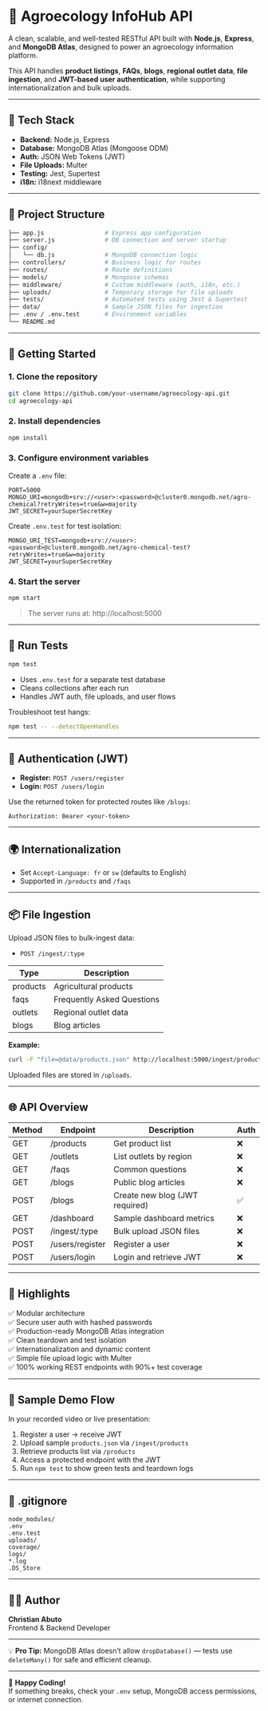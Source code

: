 # 🌾 Agroecology InfoHub API

A clean, scalable, and well-tested RESTful API built with **Node.js**, **Express**, and **MongoDB Atlas**, designed to power an agroecology information platform.

This API handles **product listings**, **FAQs**, **blogs**, **regional outlet data**, **file ingestion**, and **JWT-based user authentication**, while supporting internationalization and bulk uploads.

---

## 🧰 Tech Stack

- **Backend:** Node.js, Express  
- **Database:** MongoDB Atlas (Mongoose ODM)  
- **Auth:** JSON Web Tokens (JWT)  
- **File Uploads:** Multer  
- **Testing:** Jest, Supertest  
- **i18n:** i18next middleware

---

## 📁 Project Structure

```bash
├── app.js                 # Express app configuration
├── server.js              # DB connection and server startup
├── config/
│   └── db.js              # MongoDB connection logic
├── controllers/           # Business logic for routes
├── routes/                # Route definitions
├── models/                # Mongoose schemas
├── middleware/            # Custom middleware (auth, i18n, etc.)
├── uploads/               # Temporary storage for file uploads
├── tests/                 # Automated tests using Jest & Supertest
├── data/                  # Sample JSON files for ingestion
├── .env / .env.test       # Environment variables
└── README.md
```

---

## 🚀 Getting Started

### 1. Clone the repository

```bash
git clone https://github.com/your-username/agroecology-api.git
cd agroecology-api
```

### 2. Install dependencies

```bash
npm install
```

### 3. Configure environment variables

Create a `.env` file:

```env
PORT=5000
MONGO_URI=mongodb+srv://<user>:<password>@cluster0.mongodb.net/agro-chemical?retryWrites=true&w=majority
JWT_SECRET=yourSuperSecretKey
```

Create `.env.test` for test isolation:

```env
MONGO_URI_TEST=mongodb+srv://<user>:<password>@cluster0.mongodb.net/agro-chemical-test?retryWrites=true&w=majority
JWT_SECRET=yourSuperSecretKey
```

### 4. Start the server

```bash
npm start
```

> The server runs at: http://localhost:5000

---

## 🧪 Run Tests

```bash
npm test
```

- Uses `.env.test` for a separate test database
- Cleans collections after each run
- Handles JWT auth, file uploads, and user flows

Troubleshoot test hangs:

```bash
npm test -- --detectOpenHandles
```

---

## 🔐 Authentication (JWT)

- **Register:** `POST /users/register`
- **Login:** `POST /users/login`

Use the returned token for protected routes like `/blogs`:

```
Authorization: Bearer <your-token>
```

---

## 🌍 Internationalization

- Set `Accept-Language: fr` or `sw` (defaults to English)
- Supported in `/products` and `/faqs`

---

## 📦 File Ingestion

Upload JSON files to bulk-ingest data:

- `POST /ingest/:type`

| Type      | Description                   |
|-----------|------------------------------|
| products  | Agricultural products         |
| faqs      | Frequently Asked Questions    |
| outlets   | Regional outlet data          |
| blogs     | Blog articles                 |

**Example:**

```bash
curl -F "file=@data/products.json" http://localhost:5000/ingest/products
```

Uploaded files are stored in `/uploads`.

---

## 🌐 API Overview

| Method | Endpoint            | Description                    | Auth |
|--------|---------------------|--------------------------------|------|
| GET    | /products           | Get product list               | ❌   |
| GET    | /outlets            | List outlets by region         | ❌   |
| GET    | /faqs               | Common questions               | ❌   |
| GET    | /blogs              | Public blog articles           | ❌   |
| POST   | /blogs              | Create new blog (JWT required) | ✅   |
| GET    | /dashboard          | Sample dashboard metrics       | ❌   |
| POST   | /ingest/:type       | Bulk upload JSON files         | ❌   |
| POST   | /users/register     | Register a user                | ❌   |
| POST   | /users/login        | Login and retrieve JWT         | ❌   |

---

## 📌 Highlights

✅ Modular architecture  
✅ Secure user auth with hashed passwords  
✅ Production-ready MongoDB Atlas integration  
✅ Clean teardown and test isolation  
✅ Internationalization and dynamic content  
✅ Simple file upload logic with Multer  
✅ 100% working REST endpoints with 90%+ test coverage  

---

## 📸 Sample Demo Flow

In your recorded video or live presentation:

1. Register a user → receive JWT  
2. Upload sample `products.json` via `/ingest/products`  
3. Retrieve products list via `/products`  
4. Access a protected endpoint with the JWT  
5. Run `npm test` to show green tests and teardown logs

---

## 📁 .gitignore

```
node_modules/
.env
.env.test
uploads/
coverage/
logs/
*.log
.DS_Store
```

---

## 👨‍💻 Author

**Christian Abuto**  
Frontend & Backend Developer 

---

💡 **Pro Tip:** MongoDB Atlas doesn’t allow `dropDatabase()` — tests use `deleteMany()` for safe and efficient cleanup.

---

🚜 **Happy Coding!**  
If something breaks, check your `.env` setup, MongoDB access permissions, or internet connection.
